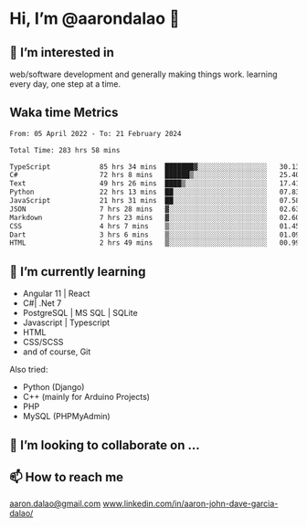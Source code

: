 # __Hi, I’m @aarondalao__ 👋 
## 👀 I’m interested in 
web/software development and generally making things work.
learning every day, one step at a time. 

## Waka time Metrics
<!--START_SECTION:waka-->

```txt
From: 05 April 2022 - To: 21 February 2024

Total Time: 283 hrs 58 mins

TypeScript            85 hrs 34 mins  ███████▓░░░░░░░░░░░░░░░░░   30.13 %
C#                    72 hrs 8 mins   ██████▒░░░░░░░░░░░░░░░░░░   25.40 %
Text                  49 hrs 26 mins  ████▒░░░░░░░░░░░░░░░░░░░░   17.41 %
Python                22 hrs 13 mins  ██░░░░░░░░░░░░░░░░░░░░░░░   07.83 %
JavaScript            21 hrs 31 mins  ██░░░░░░░░░░░░░░░░░░░░░░░   07.58 %
JSON                  7 hrs 28 mins   ▓░░░░░░░░░░░░░░░░░░░░░░░░   02.63 %
Markdown              7 hrs 23 mins   ▓░░░░░░░░░░░░░░░░░░░░░░░░   02.60 %
CSS                   4 hrs 7 mins    ▒░░░░░░░░░░░░░░░░░░░░░░░░   01.45 %
Dart                  3 hrs 6 mins    ▒░░░░░░░░░░░░░░░░░░░░░░░░   01.09 %
HTML                  2 hrs 49 mins   ▒░░░░░░░░░░░░░░░░░░░░░░░░   00.99 %
```

<!--END_SECTION:waka-->

## 🌱 I’m currently learning 

- Angular 11 | React 
- C#| .Net 7
- PostgreSQL | MS SQL | SQLite
- Javascript | Typescript
- HTML 
- CSS/SCSS
- and of course, Git 


Also tried:
- Python (Django)
- C++ (mainly for Arduino Projects)
- PHP
- MySQL (PHPMyAdmin)


## 💞️ I’m looking to collaborate on ...

## 📫 How to reach me 
aaron.dalao@gmail.com
www.linkedin.com/in/aaron-john-dave-garcia-dalao/

<!---
aarondalao/aarondalao is a ✨ special ✨ repository because its `README.md` (this file) appears on your GitHub profile.
You can click the Preview link to take a look at your changes.
--->
